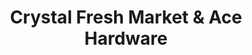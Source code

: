 ---
title: "Crystal Fresh Market & Ace Hardware"
url: /crystal-falls/crystal-fresh-market-and-ace-hardware/
shop: supermarket
---